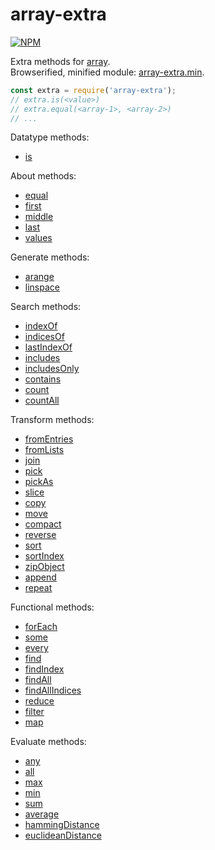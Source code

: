 # array-extra

[![NPM](https://nodei.co/npm/array-extra.png)](https://nodei.co/npm/array-extra/)

Extra methods for [array].<br>
Browserified, minified module: [array-extra.min].

```javascript
const extra = require('array-extra');
// extra.is(<value>)
// extra.equal(<array-1>, <array-2>)
// ...
```

Datatype methods:
- [is](https://www.npmjs.com/package/array-is)

About methods:
- [equal](https://www.npmjs.com/package/array-equalto)
- [first](https://www.npmjs.com/package/array-firstof)
- [middle](https://www.npmjs.com/package/array-middleof)
- [last](https://www.npmjs.com/package/array-lastof)
- [values](https://www.npmjs.com/package/array-values)

Generate methods:
- [arange](https://www.npmjs.com/package/array-arange)
- [linspace](https://www.npmjs.com/package/array-linspace)

Search methods:
- [indexOf](https://www.npmjs.com/package/array-indexfor)
- [indicesOf](https://www.npmjs.com/package/array-indicesof)
- [lastIndexOf](https://www.npmjs.com/package/array-lastindexof)
- [includes](https://www.npmjs.com/package/array-includesit)
- [includesOnly](https://www.npmjs.com/package/array-includesonly)
- [contains](https://www.npmjs.com/package/array-containsit)
- [count](https://www.npmjs.com/package/array-count)
- [countAll](https://www.npmjs.com/package/array-countall)

Transform methods:
- [fromEntries](https://www.npmjs.com/package/array-fromentries)
- [fromLists](https://www.npmjs.com/package/array-fromlists)
- [join](https://www.npmjs.com/package/array-jointo)
- [pick](https://www.npmjs.com/package/array-pick)
- [pickAs](https://www.npmjs.com/package/array-pickas)
- [slice](https://www.npmjs.com/package/array-sliceto)
- [copy](https://www.npmjs.com/package/array-copyto)
- [move](https://www.npmjs.com/package/array-moveto)
- [compact](https://www.npmjs.com/package/array-compactto)
- [reverse](https://www.npmjs.com/package/array-reverseto)
- [sort](https://www.npmjs.com/package/array-sortto)
- [sortIndex](https://www.npmjs.com/package/array-sortindex)
- [zipObject](https://www.npmjs.com/package/array-zipobject)
- [append](https://www.npmjs.com/package/array-append)
- [repeat](https://www.npmjs.com/package/array-repeatto)

Functional methods:
- [forEach](https://www.npmjs.com/package/array-foreachof)
- [some](https://www.npmjs.com/package/array-someof)
- [every](https://www.npmjs.com/package/array-everyof)
- [find](https://www.npmjs.com/package/array-findin)
- [findIndex](https://www.npmjs.com/package/array-findindexof)
- [findAll](https://www.npmjs.com/package/array-findall)
- [findAllIndices](https://www.npmjs.com/package/array-findallindices)
- [reduce](https://www.npmjs.com/package/array-reduceby)
- [filter](https://www.npmjs.com/package/array-filterto)
- [map](https://www.npmjs.com/package/array-mapto)

Evaluate methods:
- [any](https://www.npmjs.com/package/array-any)
- [all](https://www.npmjs.com/package/array-allof)
- [max](https://www.npmjs.com/package/array-maxof)
- [min](https://www.npmjs.com/package/array-minof)
- [sum](https://www.npmjs.com/package/array-sumof)
- [average](https://www.npmjs.com/package/array-average)
- [hammingDistance](https://www.npmjs.com/package/array-hammingdistance)
- [euclideanDistance](https://www.npmjs.com/package/array-euclideandistance)


[array]: https://developer.mozilla.org/en-US/docs/Web/JavaScript/Guide/Indexed_collections
[array-extra.min]: https://www.npmjs.com/package/array-extra.min
